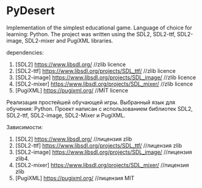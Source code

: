 # PyDesert

Implementation of the simplest educational game. Language of choice for learning: Python. The project was written using the SDL2, SDL2-ttf, SDL2-image, SDL2-mixer and PugiXML libraries.

dependencies:
1. [SDL2] https://www.libsdl.org/ //zlib licence
2. [SDL2-ttf] https://www.libsdl.org/projects/SDL_ttf/ //zlib licence
3. [SDL2-image] https://www.libsdl.org/projects/SDL_image/ //zlib licence
4. [SDL2-mixer] https://www.libsdl.org/projects/SDL_mixer/ //zlib licence
5. [PugiXML] https://pugixml.org/ //MIT licence

Реализация простейшей обучающей игры. Выбранный язык для обучения: Python. Проект написан с использованием библиотек SDL2, SDL2-ttf, SDL2-image, SDL2-Mixer и PugiXML.

Зависимости:
1. [SDL2] https://www.libsdl.org/ //лицензия zlib
2. [SDL2-ttf] https://www.libsdl.org/projects/SDL_ttf/ //лицензия zlib
3. [SDL2-image] https://www.libsdl.org/projects/SDL_image/ //лицензия zlib4. 
4. [SDL2-mixer] https://www.libsdl.org/projects/SDL_mixer/ //лицензия zlib
5. [PugiXML] https://pugixml.org/ //лицензия MIT

